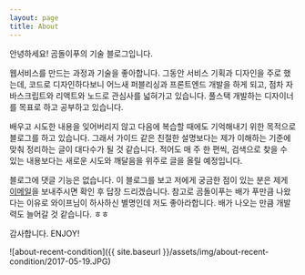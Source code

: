 ```yaml
---
layout: page
title: About
---
```


안녕하세요! 곰돌이푸의 기술 블로그입니다.

웹서비스를 만드는 과정과 기술을 좋아합니다. 그동안 서비스 기획과 디자인을 주로 했는데, 코드로 디자인하다보니 어느새 퍼블리싱과 프론트엔드 개발을 하게 되고, 점차 자바스크립트와 리액트와 노드로 관심사를 넓혀가고 있습니다. 풀스택 개발하는 디자이너를 목표로 하고 공부하고 있습니다.

배우고 시도한 내용을 잊어버리지 않고 다음에 복습할 때에도 기억해내기 위한 목적으로 블로그를 하고 있습니다. 그래서 가이드 같은 친절한 설명보다는 제가 이해하는 기준에 맞춰 정리하는 글이 대다수가 될 것 같습니다. 적어도 매 주 한 편씩, 검색으로 찾을 수 있는 내용보다는 새로운 시도와 깨달음을 위주로 글을 올릴 예정입니다.

블로그에 댓글 기능은 없습니다. 이 블로그를 보고 저에게 궁금한 점이 있는 분은 제게 <a href="mailto:gomdoreepooh@gmail.com">이메일</a>을 보내주시면 확인 후 답장 드리겠습니다. 참고로 곰돌이푸는 배가 푸만큼 나왔다는 이유로 와이프님이 하사하신 별명인데 저도 좋아라합니다. 배가 나오는 만큼 개발력도 늘어갈 것 같습니다. ㅎㅎ

감사합니다. ENJOY!

![about-recent-condition]({{ site.baseurl }}/assets/img/about-recent-condition/2017-05-19.JPG)
